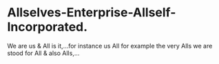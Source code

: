 # Allselves-Enterprise-Allself-Incorporated.
We are us &amp; All is it,...for instance us All for example the very Alls we are stood for All &amp; also Alls,...
